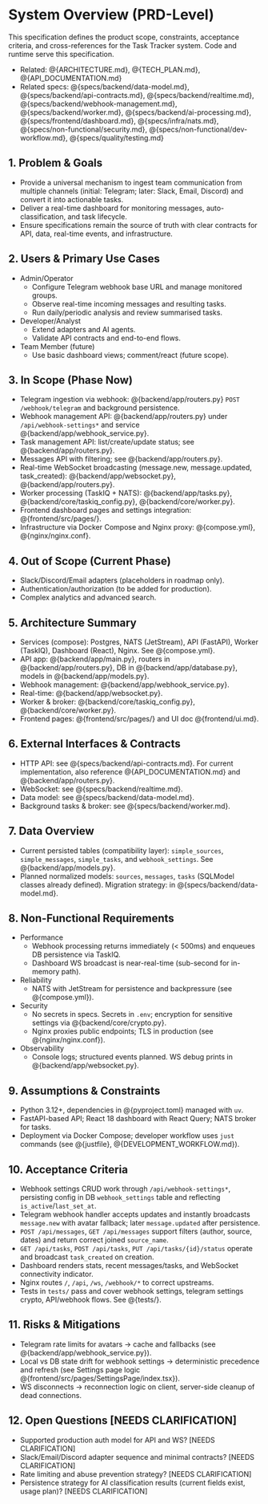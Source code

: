 # System Overview (PRD-Level)

This specification defines the product scope, constraints, acceptance criteria, and cross-references for the Task Tracker system. Code and runtime serve this specification.

- Related: @{ARCHITECTURE.md}, @{TECH_PLAN.md}, @{API_DOCUMENTATION.md}
- Related specs: @{specs/backend/data-model.md}, @{specs/backend/api-contracts.md}, @{specs/backend/realtime.md}, @{specs/backend/webhook-management.md}, @{specs/backend/worker.md}, @{specs/backend/ai-processing.md}, @{specs/frontend/dashboard.md}, @{specs/infra/nats.md}, @{specs/non-functional/security.md}, @{specs/non-functional/dev-workflow.md}, @{specs/quality/testing.md}

## 1. Problem & Goals
- Provide a universal mechanism to ingest team communication from multiple channels (initial: Telegram; later: Slack, Email, Discord) and convert it into actionable tasks.
- Deliver a real-time dashboard for monitoring messages, auto-classification, and task lifecycle.
- Ensure specifications remain the source of truth with clear contracts for API, data, real-time events, and infrastructure.

## 2. Users & Primary Use Cases
- Admin/Operator
  - Configure Telegram webhook base URL and manage monitored groups.
  - Observe real-time incoming messages and resulting tasks.
  - Run daily/periodic analysis and review summarised tasks.
- Developer/Analyst
  - Extend adapters and AI agents.
  - Validate API contracts and end-to-end flows.
- Team Member (future)
  - Use basic dashboard views; comment/react (future scope).

## 3. In Scope (Phase Now)
- Telegram ingestion via webhook: @{backend/app/routers.py} `POST /webhook/telegram` and background persistence.
- Webhook management API: @{backend/app/routers.py} under `/api/webhook-settings*` and service @{backend/app/webhook_service.py}.
- Task management API: list/create/update status; see @{backend/app/routers.py}.
- Messages API with filtering; see @{backend/app/routers.py}.
- Real-time WebSocket broadcasting (message.new, message.updated, task_created): @{backend/app/websocket.py}, @{backend/app/routers.py}.
- Worker processing (TaskIQ + NATS): @{backend/app/tasks.py}, @{backend/core/taskiq_config.py}, @{backend/core/worker.py}.
- Frontend dashboard pages and settings integration: @{frontend/src/pages/}.
- Infrastructure via Docker Compose and Nginx proxy: @{compose.yml}, @{nginx/nginx.conf}.

## 4. Out of Scope (Current Phase)
- Slack/Discord/Email adapters (placeholders in roadmap only).
- Authentication/authorization (to be added for production).
- Complex analytics and advanced search.

## 5. Architecture Summary
- Services (compose): Postgres, NATS (JetStream), API (FastAPI), Worker (TaskIQ), Dashboard (React), Nginx. See @{compose.yml}.
- API app: @{backend/app/main.py}, routers in @{backend/app/routers.py}, DB in @{backend/app/database.py}, models in @{backend/app/models.py}.
- Webhook management: @{backend/app/webhook_service.py}.
- Real-time: @{backend/app/websocket.py}.
- Worker & broker: @{backend/core/taskiq_config.py}, @{backend/core/worker.py}.
- Frontend pages: @{frontend/src/pages/} and UI doc @{frontend/ui.md}.

## 6. External Interfaces & Contracts
- HTTP API: see @{specs/backend/api-contracts.md}. For current implementation, also reference @{API_DOCUMENTATION.md} and @{backend/app/routers.py}.
- WebSocket: see @{specs/backend/realtime.md}.
- Data model: see @{specs/backend/data-model.md}.
- Background tasks & broker: see @{specs/backend/worker.md}.

## 7. Data Overview
- Current persisted tables (compatibility layer): `simple_sources`, `simple_messages`, `simple_tasks`, and `webhook_settings`. See @{backend/app/models.py}.
- Planned normalized models: `sources`, `messages`, `tasks` (SQLModel classes already defined). Migration strategy: in @{specs/backend/data-model.md}.

## 8. Non-Functional Requirements
- Performance
  - Webhook processing returns immediately (< 500ms) and enqueues DB persistence via TaskIQ.
  - Dashboard WS broadcast is near-real-time (sub-second for in-memory path).
- Reliability
  - NATS with JetStream for persistence and backpressure (see @{compose.yml}).
- Security
  - No secrets in specs. Secrets in `.env`; encryption for sensitive settings via @{backend/core/crypto.py}.
  - Nginx proxies public endpoints; TLS in production (see @{nginx/nginx.conf}).
- Observability
  - Console logs; structured events planned. WS debug prints in @{backend/app/websocket.py}.

## 9. Assumptions & Constraints
- Python 3.12+, dependencies in @{pyproject.toml} managed with `uv`.
- FastAPI-based API; React 18 dashboard with React Query; NATS broker for tasks.
- Deployment via Docker Compose; developer workflow uses `just` commands (see @{justfile}, @{DEVELOPMENT_WORKFLOW.md}).

## 10. Acceptance Criteria
- Webhook settings CRUD work through `/api/webhook-settings*`, persisting config in DB `webhook_settings` table and reflecting `is_active`/`last_set_at`.
- Telegram webhook handler accepts updates and instantly broadcasts `message.new` with avatar fallback; later `message.updated` after persistence.
- `POST /api/messages`, `GET /api/messages` support filters (author, source, dates) and return correct joined `source_name`.
- `GET /api/tasks`, `POST /api/tasks`, `PUT /api/tasks/{id}/status` operate and broadcast `task_created` on creation.
- Dashboard renders stats, recent messages/tasks, and WebSocket connectivity indicator.
- Nginx routes `/`, `/api`, `/ws`, `/webhook/*` to correct upstreams.
- Tests in `tests/` pass and cover webhook settings, telegram settings crypto, API/webhook flows. See @{tests/}.

## 11. Risks & Mitigations
- Telegram rate limits for avatars → cache and fallbacks (see @{backend/app/webhook_service.py}).
- Local vs DB state drift for webhook settings → deterministic precedence and refresh (see Settings page logic @{frontend/src/pages/SettingsPage/index.tsx}).
- WS disconnects → reconnection logic on client, server-side cleanup of dead connections.

## 12. Open Questions [NEEDS CLARIFICATION]
- Supported production auth model for API and WS? [NEEDS CLARIFICATION]
- Slack/Email/Discord adapter sequence and minimal contracts? [NEEDS CLARIFICATION]
- Rate limiting and abuse prevention strategy? [NEEDS CLARIFICATION]
- Persistence strategy for AI classification results (current fields exist, usage plan)? [NEEDS CLARIFICATION]
